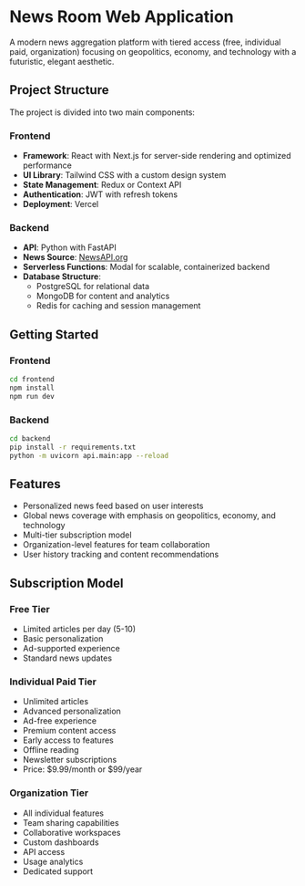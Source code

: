 # News Room Web Application

A modern news aggregation platform with tiered access (free, individual paid, organization) focusing on geopolitics, economy, and technology with a futuristic, elegant aesthetic.

## Project Structure

The project is divided into two main components:

### Frontend

- **Framework**: React with Next.js for server-side rendering and optimized performance
- **UI Library**: Tailwind CSS with a custom design system
- **State Management**: Redux or Context API
- **Authentication**: JWT with refresh tokens
- **Deployment**: Vercel

### Backend

- **API**: Python with FastAPI
- **News Source**: [NewsAPI.org](https://newsapi.org/)
- **Serverless Functions**: Modal for scalable, containerized backend
- **Database Structure**:
  - PostgreSQL for relational data
  - MongoDB for content and analytics
  - Redis for caching and session management

## Getting Started

### Frontend

```bash
cd frontend
npm install
npm run dev
```

### Backend

```bash
cd backend
pip install -r requirements.txt
python -m uvicorn api.main:app --reload
```

## Features

- Personalized news feed based on user interests
- Global news coverage with emphasis on geopolitics, economy, and technology
- Multi-tier subscription model
- Organization-level features for team collaboration
- User history tracking and content recommendations

## Subscription Model

### Free Tier
- Limited articles per day (5-10)
- Basic personalization
- Ad-supported experience
- Standard news updates

### Individual Paid Tier
- Unlimited articles
- Advanced personalization
- Ad-free experience
- Premium content access
- Early access to features
- Offline reading
- Newsletter subscriptions
- Price: $9.99/month or $99/year

### Organization Tier
- All individual features
- Team sharing capabilities
- Collaborative workspaces
- Custom dashboards
- API access
- Usage analytics
- Dedicated support

